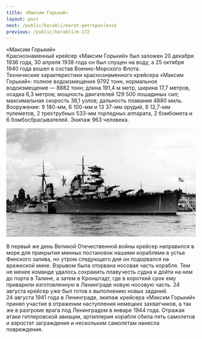 ```yaml
---
title: «Максим Горький»
layout: post
next: /public/korabli/marat-petropavlovsk
previous: /public/korabli/m-172
---
```


«Максим Горький»  
Краснознаменный крейсер «Максим Горький» был заложен 20 декабря 1936 года, 30 апреля 1938 года он был спущен на воду, а 25 октября 1940 года вошел в состав Военно-Морского Флота.   
Технические характеристики краснознаменного крейсера «Максим Горький»: полное водоизмещение 9792 тонн, нормальное водоизмещение — 8882 тонн; длина 191,4 м метр, ширина 17,7 метров, осадка 6,3 метров; мощность двигателей 129 500 лошадиных сил; максимальная скорость 36,1 узлов; дальность плавания 4880 миль. Вооружение: 9 180-мм, 6 100-мм и 13 37-мм орудий, 6 12,7-мм пулеметов, 2 трехтрубных 533-мм торпедных аппарата, 2 бомбомета и 6 бомбосбрасывателей. Экипаж 963 человека.  
  

![](/assets/img/Maxim_Gorkiy.gif)  

  
В первый же день Великой Отечественной войны крейсер направился в море для прикрытия минных постановок нашими кораблями в устье Финского залива, но утром следующего дня он подорвался на вражеской мине. Взрывом была оторвана носовая часть корабля. Тем не менее команде удалось сохранить плавучесть судна и дойти на нем до порта в Талине, а затем в Кронштадт, где в короткий срок ему приварили изготовленную в Ленинграде новую носовую часть. 24 августа крейсер уже был готов к выполнению новых заданий.   
24 августа 1941 года в Ленинграде, экипаж крейсера «Максим Горький» принял участие в отражении наступления немецких захватчиков, а так же в разгроме врага под Ленинградом в январе 1944 года. Отражая атаки гитлеровской авиации, артиллерия корабля сбила пять самолетов и аэростат заграждения и нескольким самолетам нанесла повреждения.